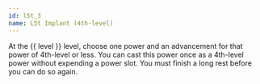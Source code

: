 ```yaml
---
id: l5t_3
name: L5t Implant (4th-level)
---
```

At the {{ level }} level, choose one power and an advancement for that power of 4th-level or less. You can cast this
power once as a 4th-level power without expending a power slot. You must finish a long rest before you can do so again.

